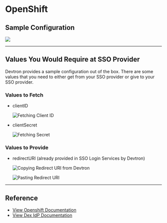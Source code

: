 # OpenShift

## Sample Configuration

![](https://devtron-public-asset.s3.us-east-2.amazonaws.com/images/global-configurations/sso-login-service/openshift.jpg)

***

## Values You Would Require at SSO Provider

Devtron provides a sample configuration out of the box. There are some values that you need to either get from your SSO provider or give to your SSO provider.

### Values to Fetch

*   clientID

    ![Fetching Client ID](https://devtron-public-asset.s3.us-east-2.amazonaws.com/images/global-configurations/sso-login-service/secret/openshift-id-secret1.jpg)
*   clientSecret

    ![Fetching Secret](https://devtron-public-asset.s3.us-east-2.amazonaws.com/images/global-configurations/sso-login-service/secret/openshift-id-secret2.jpg)

### Values to Provide

*   redirectURI (already provided in SSO Login Services by Devtron)

    ![Copying Redirect URI from Devtron](https://devtron-public-asset.s3.us-east-2.amazonaws.com/images/global-configurations/sso-login-service/redirect/openshift-redurl.jpg)

    ![Pasting Redirect URI](https://devtron-public-asset.s3.us-east-2.amazonaws.com/images/global-configurations/sso-login-service/redirect/openshift-redirect.jpg)

***

## Reference

* [View Openshift Documentation](https://docs.openshift.com/container-platform/4.14/authentication/configuring-oauth-clients.html)
* [View Dex IdP Documentation](https://dexidp.io/docs/connectors/openshift/)
